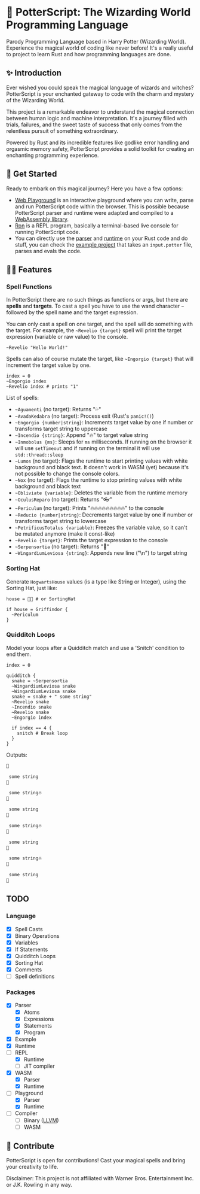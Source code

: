 # 🧙 PotterScript: The Wizarding World Programming Language

Parody Programming Language based in Harry Potter (Wizarding World). Experience the magical world of coding like never before! It's a really useful to project to learn Rust and how programming languages are done.

## ✨ Introduction

Ever wished you could speak the magical language of wizards and witches? PotterScript is your enchanted gateway to code with the charm and mystery of the Wizarding World.

This project is a remarkable endeavor to understand the magical connection between human logic and machine interpretation. It's a journey filled with trials, failures, and the sweet taste of success that only comes from the relentless pursuit of something extraordinary.

Powered by Rust and its incredible features like godlike error handling and orgasmic memory safety, PotterScript provides a solid toolkit for creating an enchanting programming experience.

## 🚀 Get Started

Ready to embark on this magical journey? Here you have a few options:

- [Web Playground](https://potterscript.fmiras.com) is an interactive playground where you can write, parse and run PotterScript code within the browser. This is possible because PotterScript parser and runtime were adapted and compiled to a [WebAssembly library](wasm).
- [Ron](ron) is a REPL program, basically a terminal-based live console for running PotterScript code.
- You can directly use the [parser](parser) and [runtime](runtime) on your Rust code and do stuff, you can check the [example project](example) that takes an `input.potter` file, parses and evals the code.

## 🧙‍♂️ Features

### Spell Functions

In PotterScript there are no such things as functions or args, but there are **spells** and **targets**. To cast a spell you have to use the wand character `~` followed by the spell name and the target expression.

You can only cast a spell on one target, and the spell will do something with the target. For example, the `~Revelio {target}` spell will print the target expression (variable or raw value) to the console.

```potter
~Revelio "Hello World!"
```

Spells can also of course mutate the target, like `~Engorgio {target}` that will increment the target value by one.

```potter
index = 0
~Engorgio index
~Revelio index # prints "1"
```

List of spells:

- `~Aguamenti` (no target): Returns "💦"
- `~AvadaKedabra` (no target): Process exit (Rust's `panic!()`)
- `~Engorgio {number|string}`: Increments target value by one if number or transforms target string to uppercase
- `~Incendio {string}`: Append "🔥" to target value string
- `~Inmobolus {ms}`: Sleeps for `ms` milliseconds. If running on the browser it will use `setTimeout` and if running on the terminal it will use `std::thread::sleep`
- `~Lumos` (no target): Flags the runtime to start printing values with white background and black text. It doesn't work in WASM (yet) because it's not possible to change the console colors.
- `~Nox` (no target): Flags the runtime to stop printing values with white background and black text
- `~Obliviate {variable}`: Deletes the variable from the runtime memory
- `~OculusReparo` (no target): Returns "👓"
- `~Periculum` (no target): Prints "🔥🔥🔥🔥🔥🔥🔥🔥🔥" to the console
- `~Reducio {number|string}`: Decrements target value by one if number or transforms target string to lowercase
- `~PetrificusTotalus {variable}`: Freezes the variable value, so it can't be mutated anymore (make it const-like)
- `~Revelio {target}`: Prints the target expression to the console
- `~Serpensortia` (no target): Returns "🐍"
- `~WingardiumLeviosa {string}`: Appends new line ("\n") to target string

### Sorting Hat

Generate `HogwartsHouse` values (is a type like String or Integer), using the Sorting Hat, just like:

```potter
house = 🎩✨ # or SortingHat

if house = Griffindor {
  ~Periculum
}
```

### Quidditch Loops

Model your loops after a Quidditch match and use a 'Snitch' condition to end them.

```potter
index = 0

quidditch {
  snake = ~Serpensortia
  ~WingardiumLeviosa snake
  ~WingardiumLeviosa snake
  snake = snake + " some string"
  ~Revelio snake
  ~Incendio snake
  ~Revelio snake
  ~Engorgio index

  if index == 4 {
    snitch # Break loop
  }
}
```

Outputs:

```bash
🐍

 some string
🐍

 some string🔥
🐍

 some string
🐍

 some string🔥
🐍

 some string
🐍

 some string🔥
🐍

 some string
🐍
```

## TODO

### Language

- [x] Spell Casts
- [x] Binary Operations
- [x] Variables
- [x] If Statements
- [x] Quidditch Loops
- [x] Sorting Hat
- [x] Comments
- [ ] Spell definitions

### Packages

- [x] Parser
  - [x] Atoms
  - [x] Expressions
  - [x] Statements
  - [x] Program
- [x] Example
- [x] Runtime
- [ ] REPL
  - [x] Runtime
  - [ ] JIT compiler
- [x] WASM
  - [x] Parser
  - [x] Runtime
- [ ] Playground
  - [x] Parser
  - [x] Runtime
- [ ] Compiler
  - [ ] Binary ([LLVM](https://llvm.org))
  - [ ] WASM

## 🌟 Contribute

PotterScript is open for contributions! Cast your magical spells and bring your creativity to life.

Disclaimer: This project is not affiliated with Warner Bros. Entertainment Inc. or J.K. Rowling in any way.
